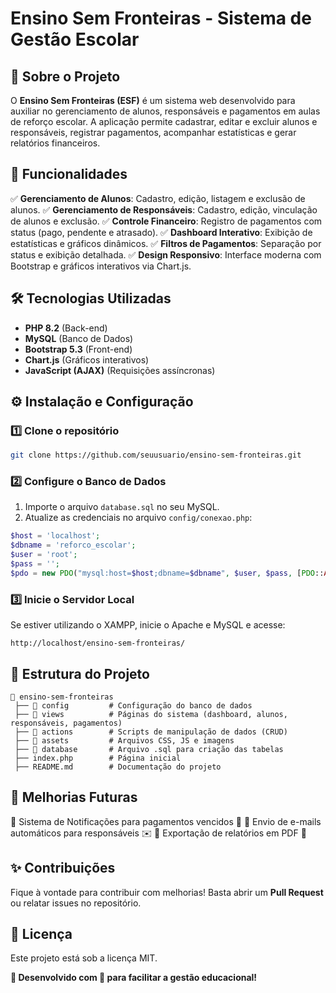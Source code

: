 # Ensino Sem Fronteiras - Sistema de Gestão Escolar

## 📌 Sobre o Projeto
O **Ensino Sem Fronteiras (ESF)** é um sistema web desenvolvido para auxiliar no gerenciamento de alunos, responsáveis e pagamentos em aulas de reforço escolar. A aplicação permite cadastrar, editar e excluir alunos e responsáveis, registrar pagamentos, acompanhar estatísticas e gerar relatórios financeiros.

## 🎯 Funcionalidades
✅ **Gerenciamento de Alunos**: Cadastro, edição, listagem e exclusão de alunos.
✅ **Gerenciamento de Responsáveis**: Cadastro, edição, vinculação de alunos e exclusão.
✅ **Controle Financeiro**: Registro de pagamentos com status (pago, pendente e atrasado).
✅ **Dashboard Interativo**: Exibição de estatísticas e gráficos dinâmicos.
✅ **Filtros de Pagamentos**: Separação por status e exibição detalhada.
✅ **Design Responsivo**: Interface moderna com Bootstrap e gráficos interativos via Chart.js.

## 🛠️ Tecnologias Utilizadas
- **PHP 8.2** (Back-end)
- **MySQL** (Banco de Dados)
- **Bootstrap 5.3** (Front-end)
- **Chart.js** (Gráficos interativos)
- **JavaScript (AJAX)** (Requisições assíncronas)

## ⚙️ Instalação e Configuração
### 1️⃣ Clone o repositório
```bash
git clone https://github.com/seuusuario/ensino-sem-fronteiras.git
```
### 2️⃣ Configure o Banco de Dados
1. Importe o arquivo `database.sql` no seu MySQL.
2. Atualize as credenciais no arquivo `config/conexao.php`:
```php
$host = 'localhost';
$dbname = 'reforco_escolar';
$user = 'root';
$pass = '';
$pdo = new PDO("mysql:host=$host;dbname=$dbname", $user, $pass, [PDO::ATTR_ERRMODE => PDO::ERRMODE_EXCEPTION]);
```

### 3️⃣ Inicie o Servidor Local
Se estiver utilizando o XAMPP, inicie o Apache e MySQL e acesse:
```
http://localhost/ensino-sem-fronteiras/
```

## 📌 Estrutura do Projeto
```
📂 ensino-sem-fronteiras
 ├── 📂 config         # Configuração do banco de dados
 ├── 📂 views          # Páginas do sistema (dashboard, alunos, responsáveis, pagamentos)
 ├── 📂 actions        # Scripts de manipulação de dados (CRUD)
 ├── 📂 assets         # Arquivos CSS, JS e imagens
 ├── 📂 database       # Arquivo .sql para criação das tabelas
 ├── index.php        # Página inicial
 ├── README.md        # Documentação do projeto
```

## 📌 Melhorias Futuras
🔹 Sistema de Notificações para pagamentos vencidos 📅
🔹 Envio de e-mails automáticos para responsáveis ✉️
🔹 Exportação de relatórios em PDF 📄

## ✨ Contribuições
Fique à vontade para contribuir com melhorias! Basta abrir um **Pull Request** ou relatar issues no repositório.

## 📜 Licença
Este projeto está sob a licença MIT.

**🚀 Desenvolvido com 💙 para facilitar a gestão educacional!**